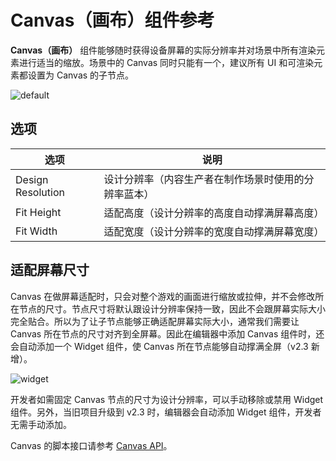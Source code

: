 # Canvas（画布）组件参考

**Canvas（画布）** 组件能够随时获得设备屏幕的实际分辨率并对场景中所有渲染元素进行适当的缩放。场景中的 Canvas 同时只能有一个，建议所有 UI 和可渲染元素都设置为 Canvas 的子节点。

![default](canvas/default.png)

## 选项

选项                | 说明
--                  | --
Design Resolution   | 设计分辨率（内容生产者在制作场景时使用的分辨率蓝本）
Fit Height          | 适配高度（设计分辨率的高度自动撑满屏幕高度）
Fit Width           | 适配宽度（设计分辨率的宽度自动撑满屏幕宽度）

## 适配屏幕尺寸

Canvas 在做屏幕适配时，只会对整个游戏的画面进行缩放或拉伸，并不会修改所在节点的尺寸。节点尺寸将默认跟设计分辨率保持一致，因此不会跟屏幕实际大小完全贴合。所以为了让子节点能够正确适配屏幕实际大小，通常我们需要让 Canvas 所在节点的尺寸对齐到全屏幕。因此在编辑器中添加 Canvas 组件时，还会自动添加一个 Widget 组件，使 Canvas 所在节点能够自动撑满全屏（v2.3 新增）。

![widget](canvas/widget.png)

开发者如需固定 Canvas 节点的尺寸为设计分辨率，可以手动移除或禁用 Widget 组件。另外，当旧项目升级到 v2.3 时，编辑器会自动添加 Widget 组件，开发者无需手动添加。

Canvas 的脚本接口请参考 [Canvas API](%__APIDOC__%/zh/classes/Canvas.html)。
